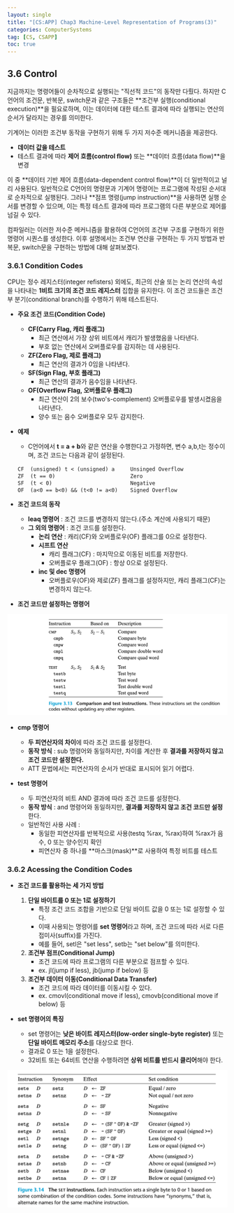 ```yaml
---
layout: single
title: "[CS:APP] Chap3 Machine-Level Representation of Programs(3)"
categories: ComputerSystems
tag: [CS, CSAPP]
toc: true
---
```


## 3.6 Control
 
 지금까지는 명령어들이 순차적으로 실행되는 "직선적 코드"의 동작만 다뤘다. 하지만 C언어의 조건문, 반복문, switch문과 같은 구조들은 **조건부 실행(conditional execution)**을 필요로하며, 이는 데이터에 대한 테스트 결과에 따라 실행되는 연산의 순서가 달라지는 경우를 의미한다.

 기계어는 이러한 조건부 동작을 구현하기 위해 두 가지 저수준 메커니즘을 제공한다.
 - **데이터 값을 테스트**
 - 테스트 결과에 따라 **제어 흐름(control flow)** 또는 **데이터 흐름(data flow)**을 변경

 이 중 **데이터 기반 제어 흐름(data-dependent control flow)**이 더 일반적이고 널리 사용된다. 일반적으로 C언어의 명령문과 기계어 명령어는 프로그램에 작성된 순서대로 순차적으로 실행된다. 그러나 **점프 명령(jump instruction)**을 사용하면 실행 순서를 변경할 수 있으며, 이는 특정 테스트 결과에 따라 프로그램의 다른 부분으로 제어를 넘길 수 있다.

 컴파일러는 이러한 저수준 메커니즘을 활용하여 C언어의 조건부 구조를 구현하기 위한 명령어 시퀀스를 생성한다. 이후 설명에서는 조건부 연산을 구현하는 두 가지 방법과 반복문, switch문을 구현하는 방법에 대해 살펴보곘다.

### 3.6.1 Condition Codes

 CPU는 정수 레지스터(integer refisters) 외에도, 최근의 산술 또는 논리 연산의 속성을 나타내는 **1비트 크기의 조건 코드 레지스터** 집합을 유지한다. 이 조건 코드들은 조건부 분기(conditional branch)를 수행하기 위해 테스트된다.

 - **주요 조건 코드(Condition Code)**
    - **CF(Carry Flag, 캐리 플래그)**
        - 최근 연산에서 가장 상위 비트에서 캐리가 발생했음을 나타낸다.
        - 부호 없는 연산에서 오버플로우를 감지하는 데 사용된다.
    - **ZF(Zero Flag, 제로 플래그)**
        - 최근 연산의 결과가 0임을 나타낸다.
    - **SF(Sign Flag, 부호 플래그)**
        - 최근 연산의 결과가 음수임을 나타낸다.
    - **OF(Overflow Flag, 오버플로우 플래그)**
        - 최근 연산이 2의 보수(two's-complement) 오버플로우를 발생시켰음을 나타낸다.
        - 양수 또는 음수 오버플로우 모두 감지한다.

 - **예제**
    - C언어에서 **t = a + b**와 같은 연산을 수행한다고 가정하면, 변수 a,b,t는 정수이며, 조건 코드는 다음과 같이 설정된다.

    ```
    CF  (unsigned) t < (unsigned) a     Unsinged Overflow
    ZF  (t == 0)                        Zero
    SF  (t < 0)                         Negative
    OF  (a<0 == b<0) && (t<0 != a<0)    Signed Overflow
    ```

 - **조건 코드의 동작**
    - **leaq 명령어** : 조건 코드를 변경하지 않는다.(주소 계산에 사용되기 때문)
    - **그 외의 명령어** : 조건 코드를 설정한다.
        - **논리 연산** : 캐리(CF)와 오버플로우(OF) 플래그를 0으로 설정한다.
        - **시프트 연산** 
            - 캐리 플래그(CF) : 마지막으로 이동된 비트를 저장한다.
            - 오버플로우 플래그(OF) : 항상 0으로 설정된다.
        - **inc 및 dec 명령어**
            - 오버플로우(OF)와 제로(ZF) 플래그를 설정하지만, 캐리 플래그(CF)는 변경하지 않는다.

 - **조건 코드만 설정하는 명령어**

 ![Alt text](/assets/images/Figure3_13.png)

 - **cmp 명령어**
    - **두 피연산자의 차이**에 따라 조건 코드를 설정한다.
    - **동작 방식** : sub 명령어와 동일하지만, 차이를 계산한 후 **결과를 저장하지 않고 조건 코드만 설정한다.**
    - ATT 문법에서는 피연산자의 순서가 반대로 표시되어 읽기 어렵다.

 - **test 명령어**
    - 두 피연산자의 비트 AND 결과에 따라 조건 코드를 설정한다.
    - **동작 방식** : and 명령어와 동일하지만, **결과를 저장하지 않고 조건 코드만 설정**한다.
    - 일반적인 사용 사례 : 
        - 동일한 피연산자를 반복적으로 사용(testq %rax, %rax)하여 %rax가 음수, 0 또는 양수인지 확인
        - 피연산자 중 하나를 **마스크(mask)**로 사용하여 특정 비트를 테스트

### 3.6.2 Acessing the Condition Codes

- **조건 코드를 활용하는 세 가지 방법**
    1. **단일 바이트를 0 또는 1로 설정하기**
        - 특정 조건 코드 조합을 기반으로 단일 바이트 값을 0 또는 1로 설정할 수 있다.
        - 이때 사용되는 명령어를 **set 명령어**라고 하며, 조건 코드에 따라 서로 다른 접미사(suffix)를 가진다.
        - 예를 들어, setl은 "set less", setb는 "set below"를 의미한다.
    2. **조건부 점프(Conditional Jump)**
        - 조건 코드에 따라 프로그램의 다른 부분으로 점프할 수 있다.
        - ex. jl(jump if less), jb(jump if below) 등
    3. **조건부 데이터 이동(Conditional Data Transfer)**
        - 조건 코드에 따라 데이터를 이동시킬 수 있다.
        - ex. cmovl(conditional move if less), cmovb(conditional move if below) 등

- **set 명령어의 특징**
    - set 명령어는 **낮은 바이트 레지스터(low-order single-byte register)** 또는 **단일 바이트 메모리 주소**를 대상으로 한다.
    - 결과로 0 또는 1을 설정한다.
    - 32비트 또는 64비트 연산을 수행하려면 **상위 비트를 반드시 클리어**해야 한다.

![Alt text](/assets/images/ConditionCode_SET.png)

